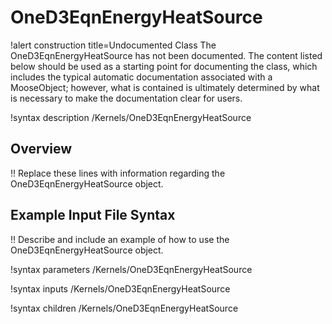 # OneD3EqnEnergyHeatSource

!alert construction title=Undocumented Class
The OneD3EqnEnergyHeatSource has not been documented. The content listed below should be used as a starting point for
documenting the class, which includes the typical automatic documentation associated with a
MooseObject; however, what is contained is ultimately determined by what is necessary to make the
documentation clear for users.

!syntax description /Kernels/OneD3EqnEnergyHeatSource

## Overview

!! Replace these lines with information regarding the OneD3EqnEnergyHeatSource object.

## Example Input File Syntax

!! Describe and include an example of how to use the OneD3EqnEnergyHeatSource object.

!syntax parameters /Kernels/OneD3EqnEnergyHeatSource

!syntax inputs /Kernels/OneD3EqnEnergyHeatSource

!syntax children /Kernels/OneD3EqnEnergyHeatSource
